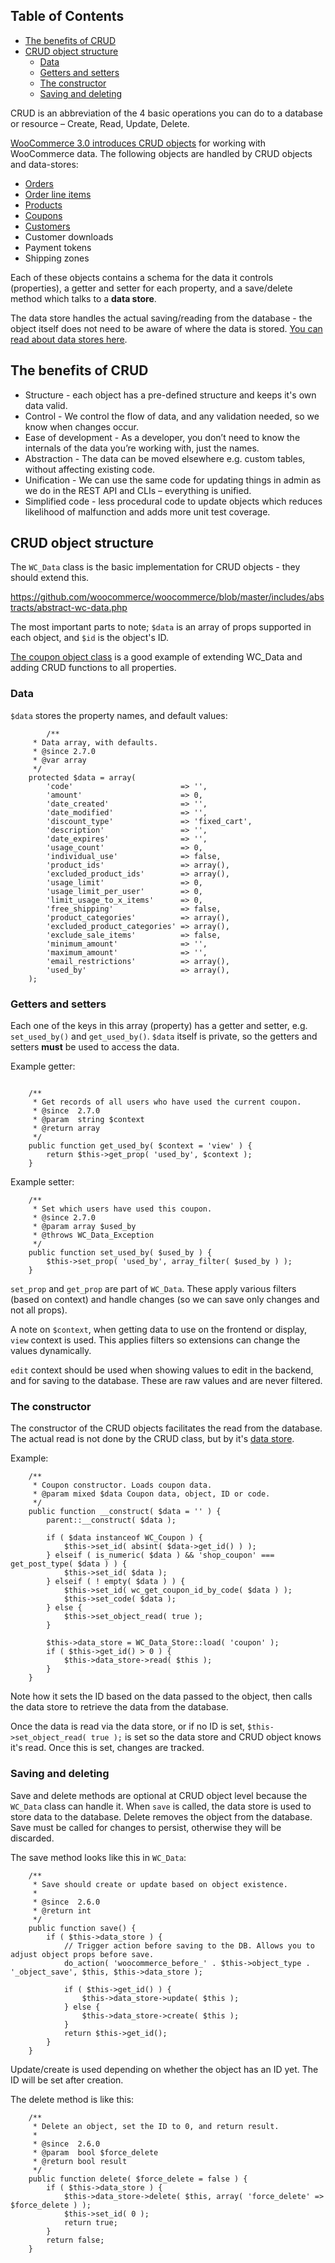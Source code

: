 <!-- START doctoc generated TOC please keep comment here to allow auto update -->
<!-- DON'T EDIT THIS SECTION, INSTEAD RE-RUN doctoc TO UPDATE -->
## Table of Contents

- [The benefits of CRUD](#the-benefits-of-crud)
- [CRUD object structure](#crud-object-structure)
  - [Data](#data)
  - [Getters and setters](#getters-and-setters)
  - [The constructor](#the-constructor)
  - [Saving and deleting](#saving-and-deleting)

<!-- END doctoc generated TOC please keep comment here to allow auto update -->

CRUD is an abbreviation of the 4 basic operations you can do to a database or resource – Create, Read, Update, Delete.

[WooCommerce 3.0 introduces CRUD objects](https://woocommerce.wordpress.com/2016/10/27/the-new-crud-classes-in-woocommerce-2-7/) for working with WooCommerce data. The following objects are handled by CRUD objects and data-stores:

- [Orders](https://github.com/woocommerce/woocommerce/wiki/2.7---Order-and-Order-Line-Item-Data)
- [Order line items](https://github.com/woocommerce/woocommerce/wiki/2.7---Order-and-Order-Line-Item-Data)
- [Products](https://github.com/woocommerce/woocommerce/wiki/Product-Data-Schema-(2.7))
- [Coupons](https://github.com/woocommerce/woocommerce/wiki/2.7-Coupon-Data)
- [Customers](https://github.com/woocommerce/woocommerce/wiki/2.7-Customer-Data)
- Customer downloads
- Payment tokens
- Shipping zones

Each of these objects contains a schema for the data it controls (properties), a getter and setter for each property, and a save/delete method which talks to a **data store**. 

The data store handles the actual saving/reading from the database - the object itself does not need to be aware of where the data is stored. [You can read about data stores here](https://github.com/woocommerce/woocommerce/wiki/Data-Stores).

## The benefits of CRUD

- Structure - each object has a pre-defined structure and keeps it's own data valid.
- Control - We control the flow of data, and any validation needed, so we know when changes occur.
- Ease of development - As a developer, you don’t need to know the internals of the data you’re working with, just the names.
- Abstraction - The data can be moved elsewhere e.g. custom tables, without affecting existing code.
- Unification - We can use the same code for updating things in admin as we do in the REST API and CLIs – everything is unified.
- Simplified code - less procedural code to update objects which reduces likelihood of malfunction and adds more unit test coverage.

## CRUD object structure

The `WC_Data` class is the basic implementation for CRUD objects - they should extend this. 

https://github.com/woocommerce/woocommerce/blob/master/includes/abstracts/abstract-wc-data.php

The most important parts to note; `$data` is an array of props supported in each object, and `$id` is the object's ID.

[The coupon object class](https://github.com/woocommerce/woocommerce/blob/master/includes/class-wc-coupon.php) is a good example of extending WC_Data and adding CRUD functions to all properties. 

### Data

`$data` stores the property names, and default values:

```
        /**
	 * Data array, with defaults.
	 * @since 2.7.0
	 * @var array
	 */
	protected $data = array(
		'code'                        => '',
		'amount'                      => 0,
		'date_created'                => '',
		'date_modified'               => '',
		'discount_type'               => 'fixed_cart',
		'description'                 => '',
		'date_expires'                => '',
		'usage_count'                 => 0,
		'individual_use'              => false,
		'product_ids'                 => array(),
		'excluded_product_ids'        => array(),
		'usage_limit'                 => 0,
		'usage_limit_per_user'        => 0,
		'limit_usage_to_x_items'      => 0,
		'free_shipping'               => false,
		'product_categories'          => array(),
		'excluded_product_categories' => array(),
		'exclude_sale_items'          => false,
		'minimum_amount'              => '',
		'maximum_amount'              => '',
		'email_restrictions'          => array(),
		'used_by'                     => array(),
	);
```

### Getters and setters

Each one of the keys in this array (property) has a getter and setter, e.g. `set_used_by()` and `get_used_by()`. `$data` itself is private, so the getters and setters **must** be used to access the data.

Example getter:

```

	/**
	 * Get records of all users who have used the current coupon.
	 * @since  2.7.0
	 * @param  string $context
	 * @return array
	 */
	public function get_used_by( $context = 'view' ) {
		return $this->get_prop( 'used_by', $context );
	}
```

Example setter:

```
	/**
	 * Set which users have used this coupon.
	 * @since 2.7.0
	 * @param array $used_by
	 * @throws WC_Data_Exception
	 */
	public function set_used_by( $used_by ) {
		$this->set_prop( 'used_by', array_filter( $used_by ) );
	}
```

`set_prop` and `get_prop` are part of `WC_Data`. These apply various filters (based on context) and handle changes (so we can save only changes and not all props).

A note on `$context`, when getting data to use on the frontend or display, `view` context is used. This applies filters so extensions can change the values dynamically.

`edit` context should be used when showing values to edit in the backend, and for saving to the database. These are raw values and are never filtered.

### The constructor

The constructor of the CRUD objects facilitates the read from the database. The actual read is not done by the CRUD class, but by it's [data store](https://github.com/woocommerce/woocommerce/wiki/Data-Stores). 

Example:

```
	/**
	 * Coupon constructor. Loads coupon data.
	 * @param mixed $data Coupon data, object, ID or code.
	 */
	public function __construct( $data = '' ) {
		parent::__construct( $data );

		if ( $data instanceof WC_Coupon ) {
			$this->set_id( absint( $data->get_id() ) );
		} elseif ( is_numeric( $data ) && 'shop_coupon' === get_post_type( $data ) ) {
			$this->set_id( $data );
		} elseif ( ! empty( $data ) ) {
			$this->set_id( wc_get_coupon_id_by_code( $data ) );
			$this->set_code( $data );
		} else {
			$this->set_object_read( true );
		}

		$this->data_store = WC_Data_Store::load( 'coupon' );
		if ( $this->get_id() > 0 ) {
			$this->data_store->read( $this );
		}
	}
```

Note how it sets the ID based on the data passed to the object, then calls the data store to retrieve the data from the database.

Once the data is read via the data store, or if no ID is set, `$this->set_object_read( true );` is set so the data store and CRUD object knows it's read. Once this is set, changes are tracked.

### Saving and deleting

Save and delete methods are optional at CRUD object level because the `WC_Data` class can handle it. When `save` is called, the data store is used to store data to the database. Delete removes the object from the database. Save must be called for changes to persist, otherwise they will be discarded.

The save method looks like this in `WC_Data`:

```
	/**
	 * Save should create or update based on object existence.
	 *
	 * @since  2.6.0
	 * @return int
	 */
	public function save() {
		if ( $this->data_store ) {
			// Trigger action before saving to the DB. Allows you to adjust object props before save.
			do_action( 'woocommerce_before_' . $this->object_type . '_object_save', $this, $this->data_store );

			if ( $this->get_id() ) {
				$this->data_store->update( $this );
			} else {
				$this->data_store->create( $this );
			}
			return $this->get_id();
		}
	}
``` 

Update/create is used depending on whether the object has an ID yet. The ID will be set after creation.

The delete method is like this:

```
	/**
	 * Delete an object, set the ID to 0, and return result.
	 *
	 * @since  2.6.0
	 * @param  bool $force_delete
	 * @return bool result
	 */
	public function delete( $force_delete = false ) {
		if ( $this->data_store ) {
			$this->data_store->delete( $this, array( 'force_delete' => $force_delete ) );
			$this->set_id( 0 );
			return true;
		}
		return false;
	}
```